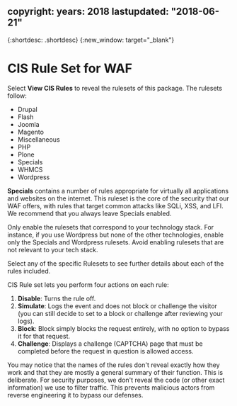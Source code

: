 copyright:
  years: 2018
lastupdated: "2018-06-21"
---

{:shortdesc: .shortdesc}
{:new_window: target="_blank"}



# CIS Rule Set for WAF

Select **View CIS Rules** to reveal the rulesets of this package. The rulesets follow:

* Drupal
* Flash
* Joomla
* Magento
* Miscellaneous
* PHP
* Plone
* Specials
* WHMCS
* Wordpress

**Specials** contains a number of rules appropriate for virtually all applications and websites on the internet. This ruleset is the core of the security that our WAF offers, with rules that target common attacks like SQLi, XSS, and LFI. We recommend that you always leave Specials enabled.

Only enable the rulesets that correspond to your technology stack. For instance, if you use Wordpress but none of the other technologies, enable only the Specials and Wordpress rulesets. Avoid enabling rulesets that are not relevant to your tech stack.

Select any of the specific Rulesets to see further details about each of the rules included.

CIS Rule set lets you perform four actions on each rule:
1. **Disable**: Turns the rule off.
2. **Simulate**: Logs the event and does not block or challenge the visitor (you can still decide to set to a block or challenge after reviewing your logs).
3. **Block**: Block simply blocks the request entirely, with no option to bypass it for that request.
4. **Challenge**: Displays a challenge (CAPTCHA) page that must be completed before the request in question is allowed access.

You may notice that the names of the rules don't reveal exactly how they work and that they are mostly a general summary of their function. This is deliberate.  For security purposes, we don't reveal the code (or other exact information) we use to filter traffic. This prevents malicious actors from reverse engineering it to bypass our defenses. 
